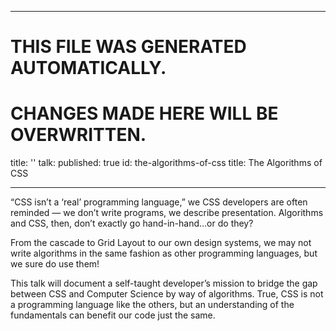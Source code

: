 ----

# THIS FILE WAS GENERATED AUTOMATICALLY.
# CHANGES MADE HERE WILL BE OVERWRITTEN.

title: ''
talk:
  published: true
  id: the-algorithms-of-css
  title: The Algorithms of CSS

----

“CSS isn’t a ‘real’ programming language,” we CSS developers are often reminded
— we don’t write programs, we describe presentation. Algorithms and CSS, then,
don’t exactly go hand-in-hand…or do they? 

From the cascade to Grid Layout to our own design systems, we may not write
algorithms in the same fashion as other programming languages, but we sure do
use them!

This talk will document a self-taught developer’s mission to bridge the gap
between CSS and Computer Science by way of algorithms. True, CSS is not a
programming language like the others, but an understanding of the fundamentals
can benefit our code just the same.